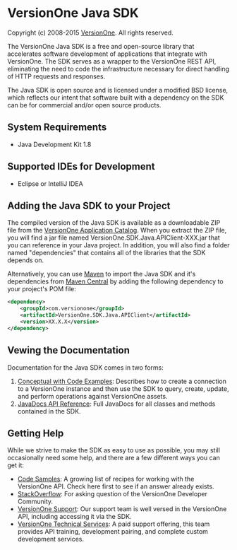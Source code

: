 # VersionOne Java SDK
Copyright (c) 2008-2015 [VersionOne](http://versionone.com/).
All rights reserved.

The VersionOne Java SDK is a free and open-source library that accelerates software development of applications that integrate with VersionOne. The SDK serves as a wrapper to the VersionOne REST API, eliminating the need to code the infrastructure necessary for direct handling of HTTP requests and responses.

The Java SDK is open source and is licensed under a modified BSD license, which reflects our intent that software built with a dependency on the SDK can be for commercial and/or open source products.

## System Requirements

* Java Development Kit 1.8

## Supported IDEs for Development

* Eclipse or IntelliJ IDEA

## Adding the Java SDK to your Project

The compiled version of the Java SDK is available as a downloadable ZIP file from the [VersionOne Application Catalog](http://appcatalog.versionone.com/VersionOne.SDK.Java.APIClient). When you extract the ZIP file, you will find a jar file named VersionOne.SDK.Java.APIClient-XXX.jar that you can reference in your Java project. In addition, you will also find a folder named "dependencies" that contains all of the libraries that the SDK depends on.

Alternatively, you can use [Maven](http://maven.apache.org/guides/introduction/introduction-to-the-pom.html) to import the Java SDK and it's dependencies from [Maven Central](http://search.maven.org/#search%7Cga%7C1%7Ca%3A%22VersionOne.SDK.Java.APIClient%22) by adding the following dependency to your project's POM file:

```xml
<dependency>
    <groupId>com.versionone</groupId>
    <artifactId>VersionOne.SDK.Java.APIClient</artifactId>
    <version>XX.X.X</version>
</dependency>
```

## Vewing the Documentation
Documentation for the Java SDK comes in two forms:

1. [Conceptual with Code Examples](https://community.versionone.com/Developers/Developer-Library/Documentation/Java_SDK): Describes how to create a connection to a VersionOne instance and then use the SDK to query, create, update, and perform operations against VersionOne assets.
2. [JavaDocs API Reference](http://versionone.github.io/VersionOne.SDK.Java.APIClient/): Full JavaDocs for all classes and methods contained in the SDK.

## Getting Help

While we strive to make the SDK as easy to use as possible, you may still occasionally need some help, and there are a few different ways you can get it:  

- [Code Samples](https://community.versionone.com/Developers/Developer-Library/Sample_Code): A growing list of recipes for working with the VersionOne API. Check here first to see if an answer already exists.  
- [StackOverflow](http://stackoverflow.com/questions/tagged/versionone): For asking question of the VersionOne Developer Community.  
- [VersionOne Support](): Our support team is well versed in the VersionOne API, including accessing it via the SDK.  
- [VersionOne Technical Services](http://www.versionone.com/training/technical_services/): A paid support offering, this team provides API training, development pairing, and complete custom development services.  

